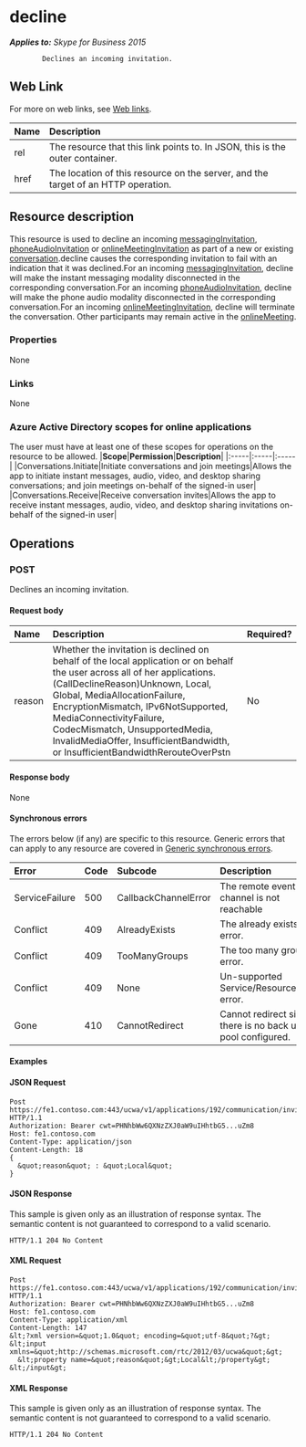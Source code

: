 # decline

 _**Applies to:** Skype for Business 2015_


            Declines an incoming invitation.
            

## Web Link
<a name = "sectionSection0"> </a>

For more on web links, see [Web links](WebLinks.md).


|**Name**|**Description**|
|:-----|:-----|
|rel|The resource that this link points to. In JSON, this is the outer container.|
|href|The location of this resource on the server, and the target of an HTTP operation.|

## Resource description
<a name = "sectionSection1"> </a>

This resource is used to decline an incoming [messagingInvitation](messagingInvitation_ref.md), [phoneAudioInvitation](phoneAudioInvitation_ref.md) or [onlineMeetingInvitation](onlineMeetingInvitation_ref.md) as part of a new or existing [conversation](conversation_ref.md).decline causes the corresponding invitation to fail with an indication that it was declined.For an incoming [messagingInvitation](messagingInvitation_ref.md), decline will make the instant messaging modality disconnected in the corresponding conversation.For an incoming [phoneAudioInvitation](phoneAudioInvitation_ref.md), decline will make the phone audio modality disconnected in the corresponding conversation.For an incoming [onlineMeetingInvitation](onlineMeetingInvitation_ref.md), decline will terminate the conversation. Other participants may remain active in the [onlineMeeting](onlineMeeting_ref.md).

### Properties



None

### Links



None

### Azure Active Directory scopes for online applications



The user must have at least one of these scopes for operations on the resource to be allowed.
|**Scope**|**Permission**|**Description**|
|:-----|:-----|:-----|
|Conversations.Initiate|Initiate conversations and join meetings|Allows the app to initiate instant messages, audio, video, and desktop sharing conversations; and join meetings on-behalf of the signed-in user|
|Conversations.Receive|Receive conversation invites|Allows the app to receive instant messages, audio, video, and desktop sharing invitations on-behalf of the signed-in user|

## Operations



<a name="sectionSection2"></a>

### POST




Declines an incoming invitation.

#### Request body




|**Name**|**Description**|**Required?**|
|:-----|:-----|:-----|
|reason|Whether the invitation is declined on behalf of the local application or on behalf the user across all of her applications.(CallDeclineReason)Unknown, Local, Global, MediaAllocationFailure, EncryptionMismatch, IPv6NotSupported, MediaConnectivityFailure, CodecMismatch, UnsupportedMedia, InvalidMediaOffer, InsufficientBandwidth, or InsufficientBandwidthRerouteOverPstn|No|

#### Response body



None

#### Synchronous errors



The errors below (if any) are specific to this resource. Generic errors that can apply to any resource are covered in [Generic synchronous errors](GenericSynchronousErrors.md).

|**Error**|**Code**|**Subcode**|**Description**|
|:-----|:-----|:-----|:-----|
|ServiceFailure|500|CallbackChannelError|The remote event channel is not reachable|
|Conflict|409|AlreadyExists|The already exists error.|
|Conflict|409|TooManyGroups|The too many groups error.|
|Conflict|409|None|Un-supported Service/Resource/API error.|
|Gone|410|CannotRedirect|Cannot redirect since there is no back up pool configured.|

#### Examples




#### JSON Request




```
Post https://fe1.contoso.com:443/ucwa/v1/applications/192/communication/invitations/665/decline HTTP/1.1
Authorization: Bearer cwt=PHNhbWw6QXNzZXJ0aW9uIHhtbG5...uZm8
Host: fe1.contoso.com
Content-Type: application/json
Content-Length: 18
{
  &quot;reason&quot; : &quot;Local&quot;
}
```


#### JSON Response



This sample is given only as an illustration of response syntax. The semantic content is not guaranteed to correspond to a valid scenario.
```
HTTP/1.1 204 No Content

```


#### XML Request




```
Post https://fe1.contoso.com:443/ucwa/v1/applications/192/communication/invitations/665/decline HTTP/1.1
Authorization: Bearer cwt=PHNhbWw6QXNzZXJ0aW9uIHhtbG5...uZm8
Host: fe1.contoso.com
Content-Type: application/xml
Content-Length: 147
&lt;?xml version=&quot;1.0&quot; encoding=&quot;utf-8&quot;?&gt;
&lt;input xmlns=&quot;http://schemas.microsoft.com/rtc/2012/03/ucwa&quot;&gt;
  &lt;property name=&quot;reason&quot;&gt;Local&lt;/property&gt;
&lt;/input&gt;
```


#### XML Response



This sample is given only as an illustration of response syntax. The semantic content is not guaranteed to correspond to a valid scenario.
```
HTTP/1.1 204 No Content

```


